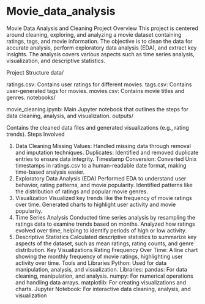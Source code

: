 # Movie_data_analysis

Movie Data Analysis and Cleaning Project
Overview
This project is centered around cleaning, exploring, and analyzing a movie dataset containing ratings, tags, and movie information. The objective is to clean the data for accurate analysis, perform exploratory data analysis (EDA), and extract key insights. The analysis covers various aspects such as time series analysis, visualization, and descriptive statistics.

Project Structure
data/

ratings.csv: Contains user ratings for different movies.
tags.csv: Contains user-generated tags for movies.
movies.csv: Contains movie titles and genres.
notebooks/

movie_cleaning.ipynb: Main Jupyter notebook that outlines the steps for data cleaning, analysis, and visualization.
outputs/

Contains the cleaned data files and generated visualizations (e.g., rating trends).
Steps Involved
1. Data Cleaning
Missing Values: Handled missing data through removal and imputation techniques.
Duplicates: Identified and removed duplicate entries to ensure data integrity.
Timestamp Conversion: Converted Unix timestamps in ratings.csv to a human-readable date format, making time-based analysis easier.
2. Exploratory Data Analysis (EDA)
Performed EDA to understand user behavior, rating patterns, and movie popularity.
Identified patterns like the distribution of ratings and popular movie genres.
3. Visualization
Visualized key trends like the frequency of movie ratings over time.
Generated charts to highlight user activity and movie popularity.
4. Time Series Analysis
Conducted time series analysis by resampling the ratings data to examine trends based on months.
Analyzed how ratings evolved over time, helping to identify periods of high or low activity.
5. Descriptive Statistics
Calculated descriptive statistics to summarize key aspects of the dataset, such as mean ratings, rating counts, and genre distribution.
Key Visualizations
Rating Frequency Over Time: A line chart showing the monthly frequency of movie ratings, highlighting user activity over time.
Tools and Libraries
Python: Used for data manipulation, analysis, and visualization.
Libraries:
pandas: For data cleaning, manipulation, and analysis.
numpy: For numerical operations and handling data arrays.
matplotlib: For creating visualizations and charts.
Jupyter Notebook: For interactive data cleaning, analysis, and visualization
